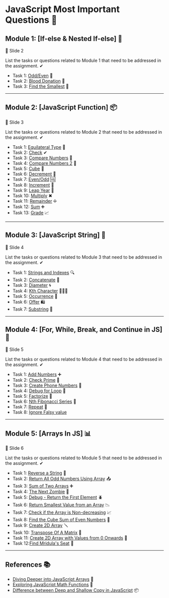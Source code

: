 # JavaScript Most Important Questions 🚀

## Module 1: [If-else & Nested If-else] 🧮
   📜 Slide 2

List the tasks or questions related to Module 1 that need to be addressed in the assignment. ✔

- Task 1: [Odd/Even](https://github.com/Kushal997-das/JavaScript-Assignment-Questions/blob/main/If-else%20Questions/Odd_even.txt) 🔄
- Task 2: [Blood Donation](https://github.com/Kushal997-das/JavaScript-Assignment-Questions/blob/main/If-else%20Questions/blooddonation.txt) 💉
- Task 3: [Find the Smallest](https://github.com/Kushal997-das/JavaScript-Assignment-Questions/blob/main/If-else%20Questions/find_smallest.txt) 🧐

-------

## Module 2: [JavaScript Function] 📦
   📜 Slide 3

List the tasks or questions related to Module 2 that need to be addressed in the assignment. ✔

- Task 1: [Equilateral Type](https://github.com/Kushal997-das/JavaScript-Assignment-Questions/blob/main/Slide3/EquilateralType.txt) 📐
- Task 2: [Check](https://github.com/Kushal997-das/JavaScript-Assignment-Questions/blob/main/Slide3/check.txt) ✔
- Task 3: [Compare Numbers](https://github.com/Kushal997-das/JavaScript-Assignment-Questions/blob/main/Slide3/comparenumber.txt) 🔢
- Task 4: [Compare Numbers 2](https://github.com/Kushal997-das/JavaScript-Assignment-Questions/blob/main/Slide3/comparenumber2.txt) 🔄
- Task 5: [Cube](https://github.com/Kushal997-das/JavaScript-Assignment-Questions/blob/main/Slide3/cube.txt) 🎲
- Task 6: [Decrement](https://github.com/Kushal997-das/JavaScript-Assignment-Questions/blob/main/Slide3/decrement.txt) 🔽
- Task 7: [Even/Odd](https://github.com/Kushal997-das/JavaScript-Assignment-Questions/blob/main/Slide3/even_odd.txt) 🆚
- Task 8: [Increment](https://github.com/Kushal997-das/JavaScript-Assignment-Questions/blob/main/Slide3/increment.txt) 🔼
- Task 9: [Leap Year](https://github.com/Kushal997-das/JavaScript-Assignment-Questions/blob/main/Slide3/leapyear.txt) 📅
- Task 10: [Multiply](https://github.com/Kushal997-das/JavaScript-Assignment-Questions/blob/main/Slide3/multiply.txt) ✖
- Task 11: [Remainder](https://github.com/Kushal997-das/JavaScript-Assignment-Questions/blob/main/Slide3/remainder.txt) ➗
- Task 12: [Sum](https://github.com/Kushal997-das/JavaScript-Assignment-Questions/blob/main/Slide3/sum.txt) ➕
- Task 13: [Grade](https://github.com/Kushal997-das/JavaScript-Assignment-Questions/blob/main/Slide3/grade.txt) 📈

-------

## Module 3: [JavaScript String] 🧵
   📜 Slide 4

List the tasks or questions related to Module 3 that need to be addressed in the assignment. ✔

- Task 1: [Strings and Indexes](https://github.com/Kushal997-das/JavaScript-Assignment-Questions/blob/main/slide4/StringsandIndexes.txt) 🔍
- Task 2: [Concatenate](https://github.com/Kushal997-das/JavaScript-Assignment-Questions/blob/main/slide4/concat.txt) 🧷
- Task 3: [Diameter](https://github.com/Kushal997-das/JavaScript-Assignment-Questions/blob/main/slide4/diameter.txt) 🌀
- Task 4: [Kth Character](https://github.com/Kushal997-das/JavaScript-Assignment-Questions/blob/main/slide4/kth_character.txt) 🧑‍🤝‍🧑
- Task 5: [Occurrence](https://github.com/Kushal997-das/JavaScript-Assignment-Questions/blob/main/slide4/occerence.txt) 🔄
- Task 6: [Offer](https://github.com/Kushal997-das/JavaScript-Assignment-Questions/blob/main/slide4/offer.txt) 🛍️
- Task 7: [Substring](https://github.com/Kushal997-das/JavaScript-Assignment-Questions/blob/main/slide4/substring.txt) 🔗

-------

## Module 4: [For, While, Break, and Continue in JS] 🔄
   📜 Slide 5

List the tasks or questions related to Module 4 that need to be addressed in the assignment. ✔

- Task 1: [Add Numbers](https://github.com/Kushal997-das/JavaScript-Assignment-Questions/blob/main/slide5/Addnumbers.txt) ➕
- Task 2: [Check Prime](https://github.com/Kushal997-das/JavaScript-Assignment-Questions/blob/main/slide5/checkprime.txt) 🌟
- Task 3: [Create Phone Numbers](https://github.com/Kushal997-das/JavaScript-Assignment-Questions/blob/main/slide5/createphonenumber.txt) 📱
- Task 4: [Debug for Loop](https://github.com/Kushal997-das/JavaScript-Assignment-Questions/blob/main/slide5/debug_forloop.txt) 🐜
- Task 5: [Factorize](https://github.com/Kushal997-das/JavaScript-Assignment-Questions/blob/main/slide5/factorize.txt) 🧪
- Task 6: [Nth Fibonacci Series](https://github.com/Kushal997-das/JavaScript-Assignment-Questions/blob/main/slide5/nth%20fibonacci%20series.txt) 🐇
- Task 7: [Repeat](https://github.com/Kushal997-das/JavaScript-Assignment-Questions/blob/main/slide5/reapeat.txt) 🔁
- Task 8: [Ignore Falsy value](https://github.com/Kushal997-das/JS-Practice-with-Resource/blob/main/slide5/ignorefalsy.txt)

-------

## Module 5: [Arrays In JS] 📊
   📜 Slide 6

List the tasks or questions related to Module 5 that need to be addressed in the assignment. ✔

- Task 1: [Reverse a String](https://github.com/Kushal997-das/JavaScript-Assignment-Questions/blob/main/slide6/reverse.txt) 🔀
- Task 2: [Return All Odd Numbers Using Array](https://github.com/Kushal997-das/JavaScript-Assignment-Questions/blob/main/slide6/return%20all%20odd%20numbers.txt) 📤
- Task 3: [Sum of Two Arrays](https://github.com/Kushal997-das/JavaScript-Assignment-Questions/blob/main/slide6/sum%20of%202%20arrays.txt) ➕
- Task 4: [The Next Zombie](https://github.com/Kushal997-das/JavaScript-Assignment-Questions/blob/main/slide6/The%20next%20zombie.txt) 🧟
- Task 5: [Debug - Return the First Element](https://github.com/Kushal997-das/JavaScript-Assignment-Questions/blob/main/slide6/%5BDebug%5D%20return%20first%20element.txt) 🪲
- Task 6: [Return Smallest Value from an Array](https://github.com/Kushal997-das/JavaScript-Assignment-Questions/blob/main/slide6/smallestvalue.txt) 📉
- Task 7: [Check if the Array is Non-decreasing](https://github.com/Kushal997-das/JavaScript-Assignment-Questions/blob/main/slide6/check%20array%20is%20non-decreasing.txt) 📈
- Task 8: [Find the Cube Sum of Even Numbers](https://github.com/Kushal997-das/JavaScript-Assignment-Questions/blob/main/slide6/cube%20sum%20of%20even%20numbers.txt) 🎲
- Task 9: [Create 2D Array](https://github.com/Kushal997-das/JavaScript-Assignment-Questions/blob/main/slide6/Create2DArray.txt) 🪛
- Task 10: [Transpose Of A Matrix](https://github.com/Kushal997-das/JavaScript-Assignment-Questions/blob/main/slide6/transpose.txt) 🔄
- Task 11: [Create 2D Array with Values from 0 Onwards](https://github.com/Kushal997-das/JavaScript-Assignment-Questions/blob/main/slide6/multidimentionarray.txt) 🚀
- Task 12:[Find Mridula's Seat](https://github.com/Kushal997-das/JS-Practice-with-Resource/blob/main/slide6/findseat.txt) 🧮

-------

## References 📚

- [Diving Deeper into JavaScript Arrays](https://kushaldas.hashnode.dev/diving-deeper-into-javascript-arrays-unleashing-their-power-and-flexibility) 🧮
- [Exploring JavaScript Math Functions](https://kushaldas.hashnode.dev/javascriptmathfunction) 🧮
- [Difference between Deep and Shallow Copy in JavaScript](https://kushaldas.hashnode.dev/difference-between-deep-and-shallow-copy-in-javascript) 📦

